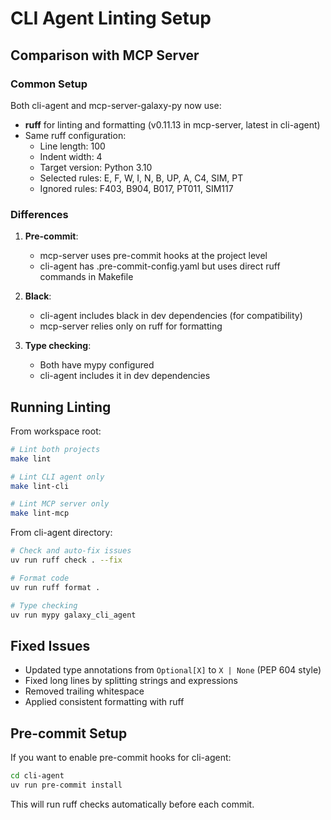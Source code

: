 # CLI Agent Linting Setup

## Comparison with MCP Server

### Common Setup
Both cli-agent and mcp-server-galaxy-py now use:
- **ruff** for linting and formatting (v0.11.13 in mcp-server, latest in cli-agent)
- Same ruff configuration:
  - Line length: 100
  - Indent width: 4
  - Target version: Python 3.10
  - Selected rules: E, F, W, I, N, B, UP, A, C4, SIM, PT
  - Ignored rules: F403, B904, B017, PT011, SIM117

### Differences
1. **Pre-commit**: 
   - mcp-server uses pre-commit hooks at the project level
   - cli-agent has .pre-commit-config.yaml but uses direct ruff commands in Makefile
   
2. **Black**:
   - cli-agent includes black in dev dependencies (for compatibility)
   - mcp-server relies only on ruff for formatting

3. **Type checking**:
   - Both have mypy configured
   - cli-agent includes it in dev dependencies

## Running Linting

From workspace root:
```bash
# Lint both projects
make lint

# Lint CLI agent only
make lint-cli

# Lint MCP server only
make lint-mcp
```

From cli-agent directory:
```bash
# Check and auto-fix issues
uv run ruff check . --fix

# Format code
uv run ruff format .

# Type checking
uv run mypy galaxy_cli_agent
```

## Fixed Issues
- Updated type annotations from `Optional[X]` to `X | None` (PEP 604 style)
- Fixed long lines by splitting strings and expressions
- Removed trailing whitespace
- Applied consistent formatting with ruff

## Pre-commit Setup
If you want to enable pre-commit hooks for cli-agent:
```bash
cd cli-agent
uv run pre-commit install
```

This will run ruff checks automatically before each commit.